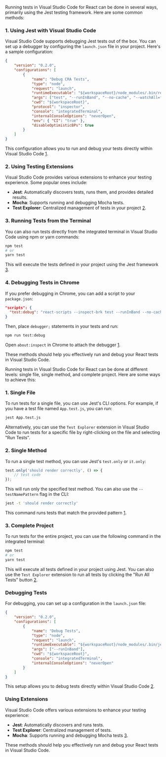 Running tests in Visual Studio Code for React can be done in several ways, primarily using the Jest testing framework. Here are some common methods:

### 1. **Using Jest with Visual Studio Code**

Visual Studio Code supports debugging Jest tests out of the box. You can set up a debugger by configuring the `launch.json` file in your project. Here's a sample configuration:

```json
{
	"version": "0.2.0",
	"configurations": [
		{
			"name": "Debug CRA Tests",
			"type": "node",
			"request": "launch",
			"runtimeExecutable": "${workspaceRoot}/node_modules/.bin/react-scripts",
			"args": ["test", "--runInBand", "--no-cache", "--watchAll=false"],
			"cwd": "${workspaceRoot}",
			"protocol": "inspector",
			"console": "integratedTerminal",
			"internalConsoleOptions": "neverOpen",
			"env": { "CI": "true" },
			"disableOptimisticBPs": true
		}
	]
}
```

This configuration allows you to run and debug your tests directly within Visual Studio Code [1](https://create-react-app.dev/docs/debugging-tests/).

### 2. **Using Testing Extensions**

Visual Studio Code provides various extensions to enhance your testing experience. Some popular ones include:

- **Jest**: Automatically discovers tests, runs them, and provides detailed results.
- **Mocha**: Supports running and debugging Mocha tests.
- **Test Explorer**: Centralized management of tests in your project [2](https://code.visualstudio.com/docs/debugtest/testing).

### 3. **Running Tests from the Terminal**

You can also run tests directly from the integrated terminal in Visual Studio Code using npm or yarn commands:

```bash
npm test
# or
yarn test
```

This will execute the tests defined in your project using the Jest framework [3](https://create-react-app.dev/docs/running-tests/).

### 4. **Debugging Tests in Chrome**

If you prefer debugging in Chrome, you can add a script to your `package.json`:

```json
"scripts": {
  "test:debug": "react-scripts --inspect-brk test --runInBand --no-cache"
}
```

Then, place `debugger;` statements in your tests and run:

```bash
npm run test:debug
```

Open `about:inspect` in Chrome to attach the debugger [1](https://create-react-app.dev/docs/debugging-tests/).

These methods should help you effectively run and debug your React tests in Visual Studio Code.

Running tests in Visual Studio Code for React can be done at different levels: single file, single method, and complete project. Here are some ways to achieve this:

### **1. Single File**

To run tests for a single file, you can use Jest's CLI options. For example, if you have a test file named `App.test.js`, you can run:

```bash
jest App.test.js
```

Alternatively, you can use the `Test Explorer` extension in Visual Studio Code to run tests for a specific file by right-clicking on the file and selecting "Run Tests".

### **2. Single Method**

To run a single test method, you can use Jest's `test.only` or `it.only`:

```javascript
test.only('should render correctly', () => {
	// test code
});
```

This will run only the specified test method. You can also use the `--testNamePattern` flag in the CLI:

```bash
jest -t 'should render correctly'
```

This command runs tests that match the provided pattern [1](https://stackoverflow.com/questions/42827054/how-do-i-run-a-single-test-using-jest).

### **3. Complete Project**

To run tests for the entire project, you can use the following command in the integrated terminal:

```bash
npm test
# or
yarn test
```

This will execute all tests defined in your project using Jest. You can also use the `Test Explorer` extension to run all tests by clicking the "Run All Tests" button [2](https://code.visualstudio.com/docs/debugtest/testing).

### **Debugging Tests**

For debugging, you can set up a configuration in the `launch.json` file:

```json
{
	"version": "0.2.0",
	"configurations": [
		{
			"name": "Debug Tests",
			"type": "node",
			"request": "launch",
			"runtimeExecutable": "${workspaceRoot}/node_modules/.bin/jest",
			"args": ["--runInBand"],
			"cwd": "${workspaceRoot}",
			"console": "integratedTerminal",
			"internalConsoleOptions": "neverOpen"
		}
	]
}
```

This setup allows you to debug tests directly within Visual Studio Code [2](https://code.visualstudio.com/docs/debugtest/testing).

### **Using Extensions**

Visual Studio Code offers various extensions to enhance your testing experience:

- **Jest**: Automatically discovers and runs tests.
- **Test Explorer**: Centralized management of tests.
- **Mocha**: Supports running and debugging Mocha tests [3](https://dev.to/keploy/react-testing-on-vs-code-best-practices-1fdn).

These methods should help you effectively run and debug your React tests in Visual Studio Code.
